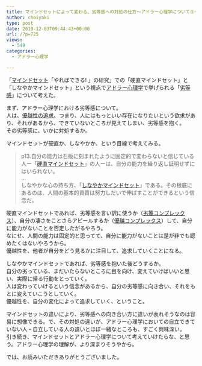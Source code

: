 ```yaml
---
title: マインドセットによって変わる、劣等感への対処の仕方〜アドラー心理学について⑤〜
author: choiyaki
type: post
date: 2019-12-03T09:44:43+00:00
url: /?p=725
views:
  - 549
categories:
  - アドラー心理学

---
```

「[マインドセット][1]「やればできる! 」の研究」での「硬直マインドセット」と「しなやかマインドセット」という視点で[アドラー心理学][2]で挙げられる「[劣等感][3]」について考えた。

まず、アドラー心理学における劣等感について。  
人は、[優越性の追求][4]、つまり、人にはもっといい存在になりたいという欲求があり、それがあるから、できていないところが見えてしまい、劣等感を抱く。  
その劣等感に、いかに対処するか。

マインドセットが硬直か、しなやかか、という目線で考えてみる。

> p13.自分の能力は石版に刻まれたように固定的で変わらないと信じている人ー「<a href="https://scrapbox.io/choiyaki-hondana/%E7%A1%AC%E7%9B%B4%E3%83%9E%E3%82%A4%E3%83%B3%E3%83%89%E3%82%BB%E3%83%83%E3%83%88" draggable="false">硬直マインドセット</a>」の人ーは、自分の能力を繰り返し証明せずにはいられない。  
> …  
> しなやかな心の持ち方、「<a href="https://scrapbox.io/choiyaki-hondana/%E3%81%97%E3%81%AA%E3%82%84%E3%81%8B%E3%83%9E%E3%82%A4%E3%83%B3%E3%83%89%E3%82%BB%E3%83%83%E3%83%88" draggable="false">しなやかマインドセット</a>」である。その根底にあるのは、人間の基本的資質は努力しだいで伸ばすことができるという信念だ。

硬直マインドセットであれば、劣等感を言い訳に使うか（[劣等コンプレックス][5]）、自分の凄さをことさらアピールするか（[優越コンプレックス][6]）して、自分に能力がないことを否定したがるやろう。  
なにせ、人間の能力は固定的と思ってて、自分に能力がないことは是が非でも認めたくはないやろうから。  
優越性を、他者が自分をどう見るかに注目して、追求していくことになる。

しなやかマインドセットであれば、劣等感を抱いた後どうするか。  
自分の劣っている、まだいたらないところに目を向け、変えていけばいいと思い、実際に帰る行動をとっていく。  
人は変わっていけるという信念があるから、自分の劣等感に向き合い、それをもとに変えていこうとしていく。  
優越性を、自分の変化によって追求していく、ということ。

マインドセットの違いにより、劣等感への向き合い方に違いが表れそうなのは容易に想像できる。で、その対処の違いが、アドラー心理学においての自立できていない人・自立している人の違いとほぼ一緒なところも、すごく興味深い。  
引き続き、マインドセットとアドラー心理学について考えていけたらな、と思う。アドラー心理学の理解が、より深まりそうやから。

では、お読みいただきありがとうございました。

 [1]: https://scrapbox.io/choiyaki-hondana/%E3%83%9E%E3%82%A4%E3%83%B3%E3%83%89%E3%82%BB%E3%83%83%E3%83%88
 [2]: https://scrapbox.io/choiyaki-hondana/%E3%82%A2%E3%83%89%E3%83%A9%E3%83%BC%E5%BF%83%E7%90%86%E5%AD%A6
 [3]: https://scrapbox.io/choiyaki-hondana/%E5%8A%A3%E7%AD%89%E6%84%9F
 [4]: https://scrapbox.io/choiyaki-hondana/%E5%84%AA%E8%B6%8A%E6%80%A7%E3%81%AE%E8%BF%BD%E6%B1%82
 [5]: https://scrapbox.io/choiyaki-hondana/%E5%8A%A3%E7%AD%89%E3%82%B3%E3%83%B3%E3%83%97%E3%83%AC%E3%83%83%E3%82%AF%E3%82%B9
 [6]: https://scrapbox.io/choiyaki-hondana/%E5%84%AA%E8%B6%8A%E3%82%B3%E3%83%B3%E3%83%97%E3%83%AC%E3%83%83%E3%82%AF%E3%82%B9